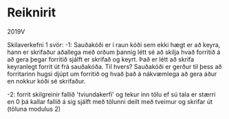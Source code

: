 # Reiknirit
2019V

Skilaverkefni 1 svör:
-1:
  Sauðakóði er í raun kóði sem ekki hægt er að keyra, hann er skrifaður aðallega með orðum þannig létt sé að skilja
  hvað forritið á að gera þegar forritið sjálft er skrifað og keyrt. Það er létt að skrifa keyranlegt forrit út frá sauðakóða.
  Til hvers? Sauðakóði er gerður til þess að forritarinn hugsi djúpt um forritið og hvað það á nákvæmlega að gera áður en
  nokkur kóði sé skrifaður.
  
-2:
  forrit skilgreinir fallið 'tviundakerfi' og tekur inn tölu
    ef sú tala er stærri en 0
        þá kallar fallið á sig sjálft með tölunni deilt með tveimur
        og skrifar út (töluna modulus 2)

